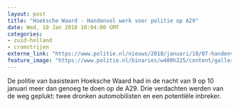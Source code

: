 ```yaml
---
layout: post
title: "Hoeksche Waard - Handenvol werk voor politie op A29"
date: Wed, 10 Jan 2018 10:04:00 GMT
categories: 
- zuid-holland 
- cromstrijen 
externe_link: "https://www.politie.nl/nieuws/2018/januari/10/07-handenvol-werk-voor-politie-op-a29.html"
feature_image: "https://www.politie.nl/binaries/w400h225/content/gallery/politie/stockfotos/algemeen/nachtdienst-agent-in-dienstauto.jpg"
---
```


De politie van basisteam Hoeksche Waard had in de nacht van 9 op 10 januari meer dan genoeg te doen op de A29. Drie verdachten werden van de weg geplukt: twee dronken automobilisten en een potentiële inbreker.
